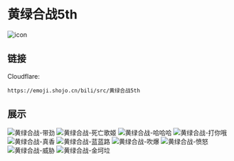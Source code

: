 # 黄绿合战5th
![icon](https://emoji.shojo.cn/bili/src/黄绿合战5th/icon.png)
## 链接
Cloudflare:
```
https://emoji.shojo.cn/bili/src/黄绿合战5th
```
## 展示
![黄绿合战-带劲](https://emoji.shojo.cn/bili/src/黄绿合战5th/黄绿合战-带劲.png)
![黄绿合战-死亡歌姬](https://emoji.shojo.cn/bili/src/黄绿合战5th/黄绿合战-死亡歌姬.png)
![黄绿合战-哈哈哈](https://emoji.shojo.cn/bili/src/黄绿合战5th/黄绿合战-哈哈哈.png)
![黄绿合战-打你哦](https://emoji.shojo.cn/bili/src/黄绿合战5th/黄绿合战-打你哦.png)
![黄绿合战-真香](https://emoji.shojo.cn/bili/src/黄绿合战5th/黄绿合战-真香.png)
![黄绿合战-蓝蓝路](https://emoji.shojo.cn/bili/src/黄绿合战5th/黄绿合战-蓝蓝路.png)
![黄绿合战-吹爆](https://emoji.shojo.cn/bili/src/黄绿合战5th/黄绿合战-吹爆.png)
![黄绿合战-愤怒](https://emoji.shojo.cn/bili/src/黄绿合战5th/黄绿合战-愤怒.png)
![黄绿合战-威胁](https://emoji.shojo.cn/bili/src/黄绿合战5th/黄绿合战-威胁.png)
![黄绿合战-金坷垃](https://emoji.shojo.cn/bili/src/黄绿合战5th/黄绿合战-金坷垃.png)
